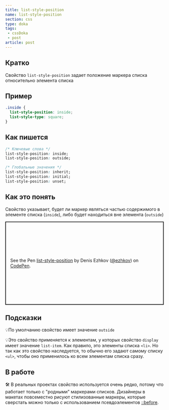 ```yaml
---
title: list-style-position
name: list-style-position
section: css
type: doka
tags:
 - cssDoka
 - post
article: post
---
```

## Кратко

Свойство `list-style-position` задает положение маркера списка относительно элемента списка

## Пример

```css
.inside {
  list-style-position: inside;
  list-style-type: square;
}
```

## Как пишется

```css
/* Ключевые слова */
list-style-position: inside;
list-style-position: outside;

/* Глобальные значения */
list-style-position: inherit;
list-style-position: initial;
list-style-position: unset;
```

## Как это понять

Свойство указывает, будет ли маркер являться частью содержимого в элементе списка (`inside`), либо будет находиться вне элемента (`outside`)

<p class="codepen" data-height="265" data-theme-id="light" data-default-tab="html,result" data-user="ezhkov" data-slug-hash="gOrzNEm" style="height: 265px; box-sizing: border-box; display: flex; align-items: center; justify-content: center; border: 2px solid; margin: 1em 0; padding: 1em;" data-pen-title="list-style-position">
  <span>See the Pen <a href="https://codepen.io/ezhkov/pen/gOrzNEm">
  list-style-position</a> by Denis Ezhkov (<a href="https://codepen.io/ezhkov">@ezhkov</a>)
  on <a href="https://codepen.io">CodePen</a>.</span>
</p>
<script async src="https://static.codepen.io/assets/embed/ei.js"></script>

## Подсказки

💡По умолчанию свойство имеет значение `outside`

💡Это свойство применяется к элементам, у которых свойство `display` имеет значение `list-item`. Как правило, это элементы списка `<li>`. Но так как это свойство наследуется, то обычно его задают самому списку `<ul>`, чтобы оно применилось ко всем элементам списка сразу.

## В работе

🛠 В реальных проектах свойство используется очень редко, потому что работает только с "родными" маркерами списков. Дизайнеры в макетах повсеместно рисуют стилизованные маркеры, которые сверстать можно только с использованием псевдоэлементов [::before]().

